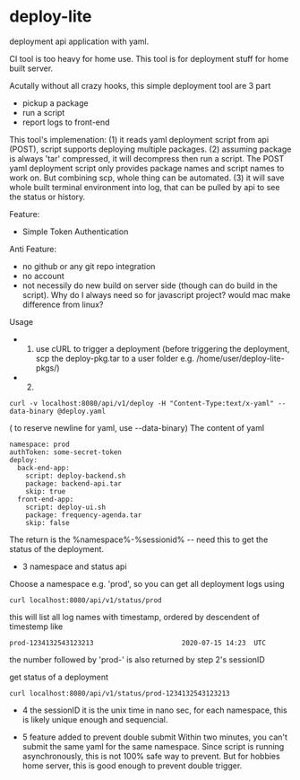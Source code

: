 # deploy-lite
deployment api application with yaml.


CI tool is too heavy for home use.
This tool is for deployment stuff for home built server.

Acutally without all crazy hooks, this simple deployment tool are 3 part
 - pickup a package
 - run a script 
 - report logs to front-end
 
This tool's implemenation:
(1) it reads yaml deployment script from api (POST), script supports deploying multiple packages.
(2) assuming package is always 'tar' compressed, it will decompress then run a script.
The POST yaml deployment script only provides package names and script names to work on. But combining scp, whole thing can be automated.
(3) it will save whole built terminal environment into log, that can be pulled by api to see the status or history.

Feature: 
- Simple Token Authentication

Anti Feature:
- no github or any git repo integration
- no account
- not necessily do new build on server side (though can do build in the script). Why do I always need so for javascript project? would mac make difference from linux?


Usage
- 1. use cURL to trigger a deployment
(before triggering the deployment, scp the deploy-pkg.tar to a user folder e.g. /home/user/deploy-lite-pkgs/)

- 2. 
```
curl -v localhost:8080/api/v1/deploy -H "Content-Type:text/x-yaml" --data-binary @deploy.yaml 
```
( to reserve newline for yaml, use --data-binary)
The content of yaml
```
namespace: prod
authToken: some-secret-token
deploy:
  back-end-app:
    script: deploy-backend.sh
    package: backend-api.tar
    skip: true
  front-end-app:
    script: deploy-ui.sh
    package: frequency-agenda.tar
    skip: false
```
The return is the %namespace%-%sessionid% -- need this to get the status of the deployment.
- 3 namespace and status api

Choose a namespace e.g. 'prod', so you can get all deployment logs using 
```
curl localhost:8080/api/v1/status/prod
```
this will list all log names with timestamp, ordered by descendent of timestemp
like
```
prod-1234132543123213                      2020-07-15 14:23  UTC    
```
the number followed by 'prod-' is also returned by step 2's sessionID

get status of a deployment

```
curl localhost:8080/api/v1/status/prod-1234132543123213
```

- 4 the sessionID
it is the unix time in nano sec, for each namespace, this is likely unique enough and sequencial.

- 5 feature added to prevent double submit
Within two minutes, you can't submit the same yaml for the same namespace. Since script is running asynchronously, this is not 100% safe way to prevent. But for hobbies home server, this is good enough to prevent double trigger.


